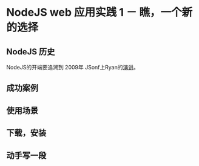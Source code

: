 # NodeJS web 应用实践 1 － 瞧，一个新的选择
## NodeJS 历史
NodeJS的开端要追溯到 2009年 JSonf上Ryan的[演讲](https://www.youtube.com/watch?v=ztspvPYybIY)。

## 成功案例

## 使用场景

## 下载，安装

## 动手写一段
